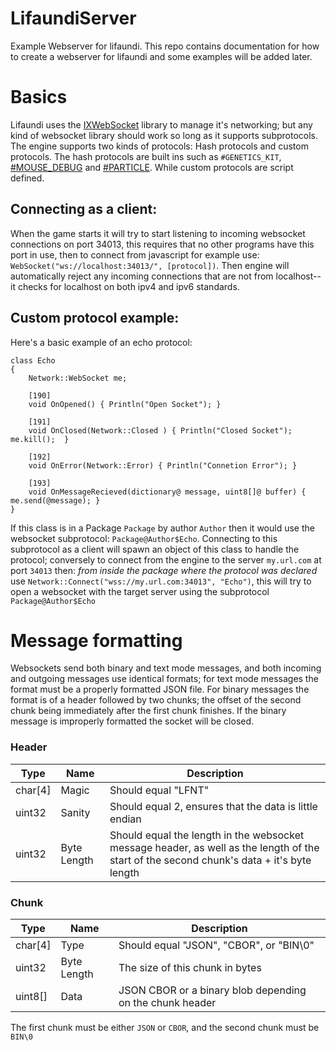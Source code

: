 # LifaundiServer
Example Webserver for lifaundi.  This repo contains documentation for how to create a webserver for lifaundi and some examples will be added later.

# Basics

Lifaundi uses the [IXWebSocket](https://github.com/machinezone/IXWebSocket) library to manage it's networking; but any kind of websocket library should work so long as it supports subprotocols. The engine supports two kinds of protocols: Hash protocols and custom protocols. The hash protocols are built ins such as `#GENETICS_KIT`, [#MOUSE_DEBUG](https://spehleonlp.neocities.org/MouseDebug/) and [#PARTICLE](https://spehleonlp.neocities.org/ParticleEditor/).  While custom protocols are script defined.

## Connecting as a client:

When the game starts it will try to start listening to incoming websocket connections on port 34013, this requires that no other programs have this port in use, then to connect from javascript for example use: `WebSocket("ws://localhost:34013/", [protocol])`. Then engine will automatically reject any incoming connections that are not from localhost--it checks for localhost on both ipv4 and ipv6 standards.

## Custom protocol example:

Here's a basic example of an echo protocol:

```
class Echo
{
	Network::WebSocket me;

	[190]
	void OnOpened()	{ Println("Open Socket"); }

	[191]
	void OnClosed(Network::Closed )	{ Println("Closed Socket"); me.kill();	}

	[192]
	void OnError(Network::Error) { Println("Connetion Error"); }

	[193]
	void OnMessageRecieved(dictionary@ message, uint8[]@ buffer) { me.send(@message); }
}
```

If this class is in a Package `Package` by author `Author` then it would use the websocket subprotocol: `Package@Author$Echo`. Connecting to this subprotocol as a client will spawn an object of this class to handle the protocol; conversely to connect from the engine to the server `my.url.com` at port `34013` then: *from inside the package where the protocol was declared* use `Network::Connect("wss://my.url.com:34013", "Echo")`, this will try to open a websocket with the target server using the subprotocol `Package@Author$Echo`

# Message formatting

Websockets send both binary and text mode messages, and both incoming and outgoing messages use identical formats; for text mode messages the format must be a properly formatted JSON file.  For binary messages the format is of a header followed by two chunks; the offset of the second chunk being immediately after the first chunk finishes.  If the binary message is improperly formatted the socket will be closed.

### Header 

| Type | Name | Description |
| ---------- | ---------- | ---------- |
| char[4] | Magic | Should equal "LFNT" |
| uint32 | Sanity | Should equal 2, ensures that the data is little endian |
| uint32 | Byte Length | Should equal the length in the websocket message header, as well as the length of the start of the second chunk's data + it's byte length |

### Chunk 

| Type | Name | Description |
| ---------- | ---------- | ---------- |
| char[4] | Type | Should equal "JSON", "CBOR", or "BIN\0" |
| uint32 | Byte Length | The size of this chunk in bytes |
| uint8[] | Data | JSON CBOR or a binary blob depending on the chunk header |

The first chunk must be either `JSON` or `CBOR`, and the second chunk must be `BIN\0`



